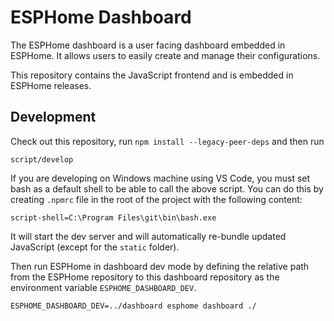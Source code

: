 # ESPHome Dashboard

The ESPHome dashboard is a user facing dashboard embedded in ESPHome. It allows users to easily create and manage their configurations.

This repository contains the JavaScript frontend and is embedded in ESPHome releases.

## Development

Check out this repository, run `npm install --legacy-peer-deps` and then run

```
script/develop
```

If you are developing on Windows machine using VS Code, you must set bash as a default shell to be able to call the above script.
You can do this by creating `.npmrc` file in the root of the project with the following content:

```
script-shell=C:\Program Files\git\bin\bash.exe
```

It will start the dev server and will automatically re-bundle updated JavaScript (except for the `static` folder).

Then run ESPHome in dashboard dev mode by defining the relative path from the ESPHome repository to this dashboard repository as the environment variable `ESPHOME_DASHBOARD_DEV`.

```
ESPHOME_DASHBOARD_DEV=../dashboard esphome dashboard ./
```
